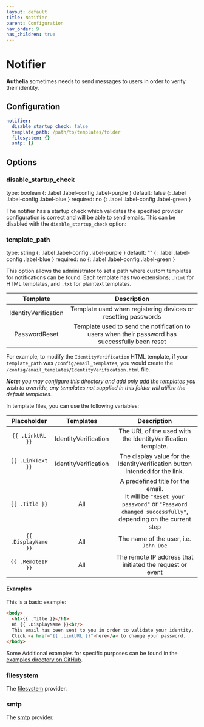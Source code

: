 ```yaml
---
layout: default
title: Notifier
parent: Configuration
nav_order: 9
has_children: true
---
```


# Notifier

**Authelia** sometimes needs to send messages to users in order to
verify their identity.

## Configuration

```yaml
notifier:
  disable_startup_check: false
  template_path: /path/to/templates/folder
  filesystem: {}
  smtp: {}
```

## Options

### disable_startup_check
<div markdown="1">
type: boolean
{: .label .label-config .label-purple }
default: false
{: .label .label-config .label-blue }
required: no
{: .label .label-config .label-green }
</div>

The notifier has a startup check which validates the specified provider
configuration is correct and will be able to send emails. This can be
disabled with the `disable_startup_check` option:

### template_path
<div markdown="1">
type: string
{: .label .label-config .label-purple }
default: ""
{: .label .label-config .label-blue }
required: no
{: .label .label-config .label-green }
</div>

This option allows the administrator to set a path where custom templates for notifications can be found. Each template
has two extensions; `.html` for HTML templates, and `.txt` for plaintext templates.

|       Template       |                                           Description                                           |
|:--------------------:|:-----------------------------------------------------------------------------------------------:|
| IdentityVerification |                  Template used when registering devices or resetting passwords                  |
|    PasswordReset     | Template used to send the notification to users when their password has successfully been reset |

For example, to modify the `IdentityVerification` HTML template, if your `template_path` was `/config/email_templates`,
you would create the `/config/email_templates/IdentityVerification.html` file.

_**Note:** you may configure this directory and add only add the templates you wish to override, any templates not
supplied in this folder will utilize the default templates._ 


In template files, you can use the following variables:

|     Placeholder      |      Templates       |                                                                  Description                                                                  |
|:--------------------:|:--------------------:|:---------------------------------------------------------------------------------------------------------------------------------------------:|
|   `{{ .LinkURL }}`   | IdentityVerification |                                          The URL of the used with the IdentityVerification template.                                          |
|  `{{ .LinkText }}`   | IdentityVerification |                                 The display value for the IdentityVerification button intended for the link.                                  |
|    `{{ .Title }}`    |         All          | A predefined title for the email. <br> It will be `"Reset your password"` or `"Password changed successfully"`, depending on the current step |
| `{{ .DisplayName }}` |         All          |                                                     The name of the user, i.e. `John Doe`                                                     |
|  `{{ .RemoteIP }}`   |         All          |                                           The remote IP address that initiated the request or event                                           |

#### Examples

This is a basic example:

```html
<body>
  <h1>{{ .Title }}</h1>
  Hi {{ .DisplayName }}<br/>
  This email has been sent to you in order to validate your identity.
  Click <a href="{{ .LinkURL }}">here</a> to change your password.
</body>
```

Some Additional examples for specific purposes can be found in the 
[examples directory on GitHub](https://github.com/authelia/authelia/tree/master/examples/templates/notifications).

### filesystem

The [filesystem](filesystem.md) provider.

### smtp

The [smtp](smtp.md) provider.
